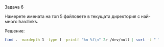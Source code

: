Задача 6

Намерете имената на топ 5 файловете в текущата директория с най-много hardlinks.

Решение:

```sh
find . -maxdepth 1 -type f -printf "%n %f\n" 2> /dev/null | sort -t " " -rnk1 | head -n 5 | cut -d ' ' -f 2-
```
